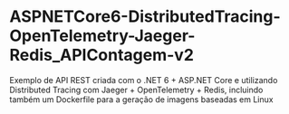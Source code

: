 # ASPNETCore6-DistributedTracing-OpenTelemetry-Jaeger-Redis_APIContagem-v2
Exemplo de API REST criada com o .NET 6 + ASP.NET Core e utilizando Distributed Tracing com Jaeger + OpenTelemetry + Redis, incluindo também um Dockerfile para a geração de imagens baseadas em Linux
